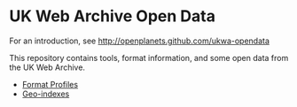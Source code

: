 UK Web Archive Open Data
========================

For an introduction, see http://openplanets.github.com/ukwa-opendata

This repository contains tools, format information, and some open data from the UK Web Archive.

* [Format Profiles](opendata/fmtprofile)
* [Geo-indexes](opendata/geoindex)

